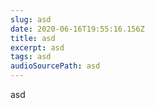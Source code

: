 ```yaml
---
slug: asd
date: 2020-06-16T19:55:16.156Z
title: asd
excerpt: asd
tags: asd
audioSourcePath: asd
---
```

asd